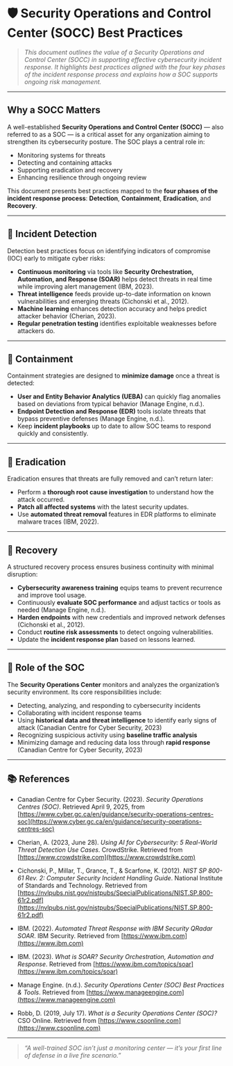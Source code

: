 # 🛡️ Security Operations and Control Center (SOCC) Best Practices

> _This document outlines the value of a Security Operations and Control Center (SOCC) in supporting effective cybersecurity incident response. It highlights best practices aligned with the four key phases of the incident response process and explains how a SOC supports ongoing risk management._

---

## Why a SOCC Matters

A well-established **Security Operations and Control Center (SOCC)** — also referred to as a SOC — is a critical asset for any organization aiming to strengthen its cybersecurity posture. The SOC plays a central role in:

- Monitoring systems for threats
- Detecting and containing attacks
- Supporting eradication and recovery
- Enhancing resilience through ongoing review

This document presents best practices mapped to the **four phases of the incident response process**: **Detection**, **Containment**, **Eradication**, and **Recovery**.

---

## 🔎 Incident Detection

Detection best practices focus on identifying indicators of compromise (IOC) early to mitigate cyber risks:

- **Continuous monitoring** via tools like **Security Orchestration, Automation, and Response (SOAR)** helps detect threats in real time while improving alert management (IBM, 2023).
- **Threat intelligence** feeds provide up-to-date information on known vulnerabilities and emerging threats (Cichonski et al., 2012).
- **Machine learning** enhances detection accuracy and helps predict attacker behavior (Cherian, 2023).
- **Regular penetration testing** identifies exploitable weaknesses before attackers do.

---

## 🚫 Containment

Containment strategies are designed to **minimize damage** once a threat is detected:

- **User and Entity Behavior Analytics (UEBA)** can quickly flag anomalies based on deviations from typical behavior (Manage Engine, n.d.).
- **Endpoint Detection and Response (EDR)** tools isolate threats that bypass preventive defenses (Manage Engine, n.d.).
- Keep **incident playbooks** up to date to allow SOC teams to respond quickly and consistently.

---

## 🧹 Eradication

Eradication ensures that threats are fully removed and can’t return later:

- Perform a **thorough root cause investigation** to understand how the attack occurred.
- **Patch all affected systems** with the latest security updates.
- Use **automated threat removal** features in EDR platforms to eliminate malware traces (IBM, 2022).

---

## 🔄 Recovery

A structured recovery process ensures business continuity with minimal disruption:

- **Cybersecurity awareness training** equips teams to prevent recurrence and improve tool usage.
- Continuously **evaluate SOC performance** and adjust tactics or tools as needed (Manage Engine, n.d.).
- **Harden endpoints** with new credentials and improved network defenses (Cichonski et al., 2012).
- Conduct **routine risk assessments** to detect ongoing vulnerabilities.
- Update the **incident response plan** based on lessons learned.

---

## 🎯 Role of the SOC

The **Security Operations Center** monitors and analyzes the organization’s security environment. Its core responsibilities include:

- Detecting, analyzing, and responding to cybersecurity incidents
- Collaborating with incident response teams
- Using **historical data and threat intelligence** to identify early signs of attack (Canadian Centre for Cyber Security, 2023)
- Recognizing suspicious activity using **baseline traffic analysis**
- Minimizing damage and reducing data loss through **rapid response** (Canadian Centre for Cyber Security, 2023)

---

## 📚 References

- Canadian Centre for Cyber Security. (2023). *Security Operations Centres (SOC)*. Retrieved April 9, 2025, from [https://www.cyber.gc.ca/en/guidance/security-operations-centres-soc](https://www.cyber.gc.ca/en/guidance/security-operations-centres-soc)

- Cherian, A. (2023, June 28). *Using AI for Cybersecurity: 5 Real-World Threat Detection Use Cases*. CrowdStrike. Retrieved from [https://www.crowdstrike.com](https://www.crowdstrike.com)

- Cichonski, P., Millar, T., Grance, T., & Scarfone, K. (2012). *NIST SP 800-61 Rev. 2: Computer Security Incident Handling Guide*. National Institute of Standards and Technology. Retrieved from [https://nvlpubs.nist.gov/nistpubs/SpecialPublications/NIST.SP.800-61r2.pdf](https://nvlpubs.nist.gov/nistpubs/SpecialPublications/NIST.SP.800-61r2.pdf)

- IBM. (2022). *Automated Threat Response with IBM Security QRadar SOAR*. IBM Security. Retrieved from [https://www.ibm.com](https://www.ibm.com)

- IBM. (2023). *What is SOAR? Security Orchestration, Automation and Response*. Retrieved from [https://www.ibm.com/topics/soar](https://www.ibm.com/topics/soar)

- Manage Engine. (n.d.). *Security Operations Center (SOC) Best Practices & Tools*. Retrieved from [https://www.manageengine.com](https://www.manageengine.com)

- Robb, D. (2019, July 17). *What is a Security Operations Center (SOC)?* CSO Online. Retrieved from [https://www.csoonline.com](https://www.csoonline.com)

---

> _“A well-trained SOC isn’t just a monitoring center — it’s your first line of defense in a live fire scenario.”_
